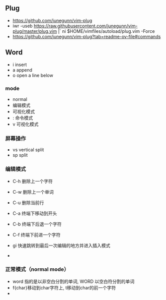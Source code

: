 ## Plug
- https://github.com/junegunn/vim-plug
- iwr -useb https://raw.githubusercontent.com/junegunn/vim-plug/master/plug.vim |`
    ni $HOME/vimfiles/autoload/plug.vim -Force
- https://github.com/junegunn/vim-plug?tab=readme-ov-file#commands



## Word

- i  insert
- a  append
- o  open a line below

### mode
- normal
- 编辑模式
- 可视化模式
- :  命令模式
- v  可视化模式

### 屏幕操作
- vs  vertical split
- sp  split

### 编辑模式
- C-h   删除上一个字符
- C-w   删除上一个单词
- C-u   删除当前行
- C-a   终端下移动到开头
- C-b   终端下后退一个字符
- C-f   终端下前进一个字符

- gi   快速跳转到最后一次编辑的地方并进入插入模式
- 

### 正常模式（normal mode）
- word 指的是以非空白分割的单词, WORD 以空白符分割的单词
- f{char}移动到char字符上, t移动到char的前一个字符
- 
